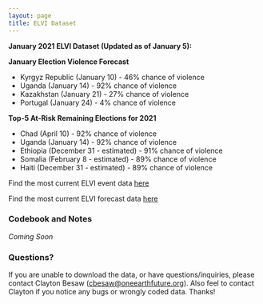 ```yaml
---
layout: page
title: ELVI Dataset
---
```



**January 2021 ELVI Dataset (Updated as of January 5):**

**January Election Violence Forecast**
  * Kyrgyz Republic (January 10) - 46% chance of violence
  * Uganda (January 14) - 92% chance of violence
  * Kazakhstan (January 21) - 27% chance of violence
  * Portugal (January 24) - 4% chance of violence
  
**Top-5 At-Risk Remaining Elections for 2021**
  * Chad (April 10) - 92% chance of violence
  * Uganda (January 14) - 92% chance of violence
  * Ethiopia (December 31 - estimated) - 91% chance of violence
  * Somalia (February 8 - estimated) - 89% chance of violence
  * Haiti (December 31 - estimated) - 89% chance of violence
 
 
Find the most current ELVI event data [here](https://cdn.rawgit.com/OEFDataScience/REIGN.github.io/gh-pages/data_sets/ELVI_2021_1.csv) 

Find the most current ELVI forecast data [here](https://cdn.rawgit.com/OEFDataScience/REIGN.github.io/gh-pages/data_sets/ELVI_FORECAST_2021_1.csv) 
	
### Codebook and Notes

*Coming Soon*

### Questions?

If you are unable to download the data, or have questions/inquiries, please contact Clayton Besaw (<cbesaw@oneearthfuture.org>). Also feel to contact Clayton if you notice any bugs or wrongly coded data. Thanks!

